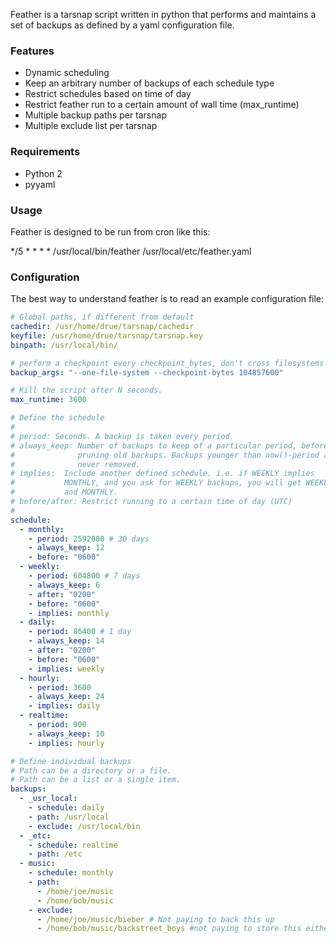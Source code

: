 Feather is a tarsnap script written in python that performs and maintains a set
of backups as defined by a yaml configuration file.

### Features
- Dynamic scheduling
- Keep an arbitrary number of backups of each schedule type
- Restrict schedules based on time of day
- Restrict feather run to a certain amount of wall time (max_runtime)
- Multiple backup paths per tarsnap
- Multiple exclude list per tarsnap

### Requirements
- Python 2
- pyyaml

### Usage
Feather is designed to be run from cron like this:

 */5 * * * * /usr/local/bin/feather /usr/local/etc/feather.yaml

### Configuration
The best way to understand feather is to read an example configuration file:

```yaml
# Global paths, if different from default
cachedir: /usr/home/drue/tarsnap/cachedir
keyfile: /usr/home/drue/tarsnap/tarsnap.key
binpath: /usr/local/bin/

# perform a checkpoint every checkpoint_bytes, don't cross filesystems
backup_args: "--one-file-system --checkpoint-bytes 104857600"

# Kill the script after N seconds.
max_runtime: 3600

# Define the schedule
#
# period: Seconds. A backup is taken every period.
# always_keep: Number of backups to keep of a particular period, before
#              pruning old backups. Backups younger than now()-period are
#              never removed.
# implies:  Include another defined schedule. i.e. if WEEKLY implies
#           MONTHLY, and you ask for WEEKLY backups, you will get WEEKLY
#           and MONTHLY.
# before/after: Restrict running to a certain time of day (UTC)
#
schedule:
  - monthly:
    - period: 2592000 # 30 days
    - always_keep: 12
    - before: "0600"
  - weekly:
    - period: 604800 # 7 days
    - always_keep: 6
    - after: "0200"
    - before: "0600"
    - implies: monthly
  - daily:
    - period: 86400 # 1 day
    - always_keep: 14
    - after: "0200"
    - before: "0600"
    - implies: weekly
  - hourly:
    - period: 3600
    - always_keep: 24
    - implies: daily
  - realtime:
    - period: 900
    - always_keep: 10
    - implies: hourly

# Define individual backups
# Path can be a directory or a file.
# Path can be a list or a single item.
backups:
  - _usr_local:
    - schedule: daily
    - path: /usr/local
    - exclude: /usr/local/bin
  - _etc:
    - schedule: realtime
    - path: /etc
  - music:
    - schedule: monthly
    - path:
      - /home/joe/music
      - /home/bob/music
    - exclude:
      - /home/joe/music/bieber # Not paying to back this up
      - /home/bob/music/backstreet_boys #not paying to store this either
```
